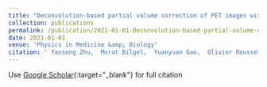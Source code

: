 ```yaml
---
title: "Deconvolution-based partial volume correction of PET images with parallel level set regularization"
collection: publications
permalink: /publication/2021-01-01-Deconvolution-based-partial-volume-correction-of-PET-images-with-parallel-level-set-regularization
date: 2021-01-01
venue: 'Physics in Medicine &amp; Biology'
citation: ' Yansong Zhu,  Murat Bilgel,  Yuanyuan Gao,  Olivier Rousset,  Susan Resnick,  Dean Wong,  Arman Rahmim, &quot;Deconvolution-based partial volume correction of PET images with parallel level set regularization.&quot; Physics in Medicine &amp;amp; Biology, 2021.'
---
```

Use [Google Scholar](https://scholar.google.com/scholar?q=Deconvolution+based+partial+volume+correction+of+PET+images+with+parallel+level+set+regularization){:target="_blank"} for full citation